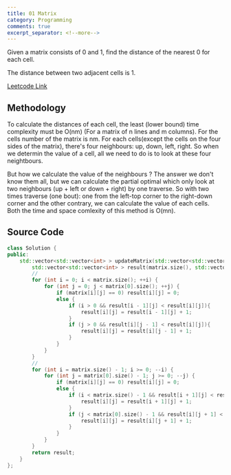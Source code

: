 ```yaml
---
title: 01 Matrix
category: Programming
comments: true
excerpt_separator: <!--more-->
---
```

Given a matrix consists of 0 and 1, find the distance of the nearest 0 for each cell.

The distance between two adjacent cells is 1.
<!--more-->

[Leetcode Link](https://leetcode.com/problems/01-matrix/#/description)

## Methodology
To calculate the distances of each cell, the least (lower bound) time complexity must be O(nm) (For a matrix of n lines and m columns). For the cells number of the matrix is nm. For each cells(except the cells on the four sides of the matrix), there's four neighbours: up, down, left, right. So when we determin the value of a cell, all we need to do is to look at these four neightbours.

But how we calculate the value of the neighbours ? The answer we don't know them all, but we can calculate the partial optimal which only look at two neighbours (up + left or down + right) by one traverse. So with two times traverse (one bout): one from the left-top corner to the right-down corner and the other contrary, we can calculate the value of each cells. Both the time and space comlexity of this method is O(mn).

## Source Code
```C++
class Solution {
public:
    std::vector<std::vector<int> > updateMatrix(std::vector<std::vector<int> >& matrix) {
        std::vector<std::vector<int> > result(matrix.size(), std::vector<int>(matrix[0].size(), INT_MAX));
        //
        for (int i = 0; i < matrix.size(); ++i) {
            for (int j = 0; j < matrix[0].size(); ++j) {
                if (matrix[i][j] == 0) result[i][j] = 0;
                else {
                    if (i > 0 && result[i - 1][j] < result[i][j]){
                        result[i][j] = result[i - 1][j] + 1;
                    }
                    if (j > 0 && result[i][j - 1] < result[i][j]){
                        result[i][j] = result[i][j - 1] + 1;
                    }
                }
            }
        }
        //
        for (int i = matrix.size() - 1; i >= 0; --i) {
            for (int j = matrix[0].size() - 1; j >= 0; --j) {
                if (matrix[i][j] == 0) result[i][j] = 0;
                else {
                    if (i < matrix.size() - 1 && result[i + 1][j] < result[i][j]){
                        result[i][j] = result[i + 1][j] + 1;
                    }
                    if (j < matrix[0].size() - 1 && result[i][j + 1] < result[i][j]){
                        result[i][j] = result[i][j + 1] + 1;
                    }
                }
            }
        }
        return result;
    }
};
```
